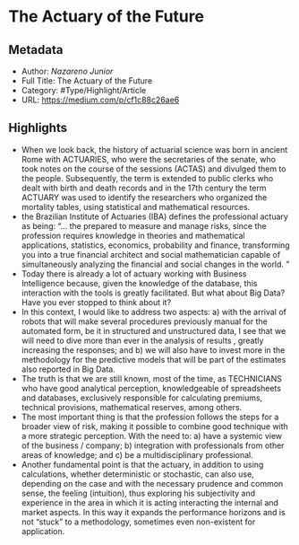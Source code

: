 # The Actuary of the Future

## Metadata

* Author: *Nazareno Junior*
* Full Title: The Actuary of the Future
* Category: #Type/Highlight/Article
* URL: https://medium.com/p/cf1c88c26ae6

## Highlights

* When we look back, the history of actuarial science was born in ancient Rome with ACTUARIES, who were the secretaries of the senate, who took notes on the course of the sessions (ACTAS) and divulged them to the people. Subsequently, the term is extended to public clerks who dealt with birth and death records and in the 17th century the term ACTUARY was used to identify the researchers who organized the mortality tables, using statistical and mathematical resources.
* the Brazilian Institute of Actuaries (IBA) defines the professional actuary as being: “… the prepared to measure and manage risks, since the profession requires knowledge in theories and mathematical applications, statistics, economics, probability and finance, transforming you into a true financial architect and social mathematician capable of simultaneously analyzing the financial and social changes in the world. ”
* Today there is already a lot of actuary working with Business Intelligence because, given the knowledge of the database, this interaction with the tools is greatly facilitated. But what about Big Data? Have you ever stopped to think about it?
* In this context, I would like to address two aspects: a) with the arrival of robots that will make several procedures previously manual for the automated form, be it in structured and unstructured data, I see that we will need to dive more than ever in the analysis of results , greatly increasing the responses; and b) we will also have to invest more in the methodology for the predictive models that will be part of the estimates also reported in Big Data.
* The truth is that we are still known, most of the time, as TECHNICIANS who have good analytical perception, knowledgeable of spreadsheets and databases, exclusively responsible for calculating premiums, technical provisions, mathematical reserves, among others.
* The most important thing is that the profession follows the steps for a broader view of risk, making it possible to combine good technique with a more strategic perception. With the need to: a) have a systemic view of the business / company; b) integration with professionals from other areas of knowledge; and c) be a multidisciplinary professional.
* Another fundamental point is that the actuary, in addition to using calculations, whether deterministic or stochastic, can also use, depending on the case and with the necessary prudence and common sense, the feeling (intuition), thus exploring his subjectivity and experience in the area in which it is acting interacting the internal and market aspects. In this way it expands the performance horizons and is not “stuck” to a methodology, sometimes even non-existent for application.
